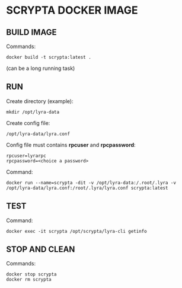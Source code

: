 # SCRYPTA DOCKER IMAGE

## BUILD IMAGE

Commands:

```
docker build -t scrypta:latest .
```

(can be a long running task)

## RUN

Create directory (example):

```
mkdir /opt/lyra-data
```

Create config file:

```
/opt/lyra-data/lyra.conf
```

Config file must contains **rpcuser** and **rpcpassword**:

```
rpcuser=lyrarpc
rpcpassword=<choice a password>	
```

Command:

```
docker run --name=scrypta -dit -v /opt/lyra-data:/.root/.lyra -v /opt/lyra-data/lyra.conf:/root/.lyra/lyra.conf scrypta:latest
```

## TEST

Command:

```
docker exec -it scrypta /opt/scrypta/lyra-cli getinfo
```

## STOP AND CLEAN

Commands:

```
docker stop scrypta
docker rm scrypta
```
